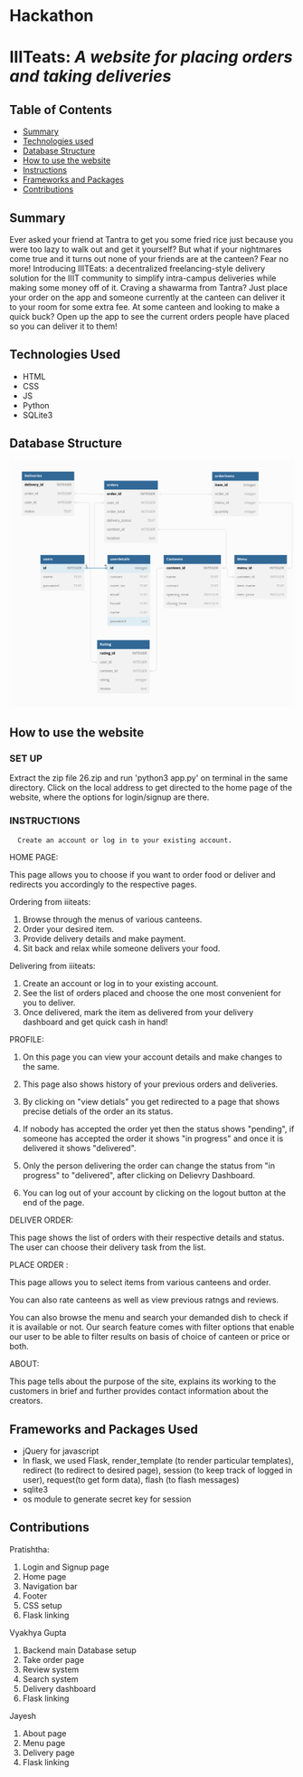 # Hackathon

# IIITeats: _A website for placing orders and taking deliveries_

## Table of Contents

- [Summary](#Summary)
- [Technologies used](#technologies-used)
- [Database Structure](#database-structure)
- [How to use the website](#How-to-use-the-website)
- [Instructions](#instructions)
- [Frameworks and Packages](#frameworks-and-packages)
- [Contributions](#contributions)

## Summary

Ever asked your friend at Tantra to get you some fried rice just because you were too lazy to walk out and get it yourself? But what if your nightmares come true and it turns out none of your friends are at the canteen? Fear no more! Introducing IIITEats: a decentralized freelancing-style delivery solution for the IIIT community to simplify intra-campus deliveries while making some money off of it. Craving a shawarma from Tantra? Just place your order on the app and someone currently at the canteen can deliver it to your room for some extra fee. At some canteen and looking to make a quick buck? Open up the app to see the current orders people have placed so you can deliver it to them!

## Technologies Used

- HTML
- CSS
- JS
- Python
- SQLite3

## Database Structure

![Screenshot](screenshot.png)

## How to use the website

### SET UP

Extract the zip file 26.zip and run 'python3 app.py' on terminal in the same directory. Click on the local address to get directed to the home page of the website, where the options for login/signup are there.

### INSTRUCTIONS

      Create an account or log in to your existing account.

HOME PAGE:

This page allows you to choose if you want to order food or deliver and redirects you accordingly to the respective pages.

Ordering from iiiteats:

1. Browse through the menus of various canteens.
2. Order your desired item.
3. Provide delivery details and make payment.
4. Sit back and relax while someone delivers your food.

Delivering from iiiteats:

1. Create an account or log in to your existing account.
2. See the list of orders placed and choose the one most convenient for you to deliver.
3. Once delivered, mark the item as delivered from your delivery dashboard and get quick cash in hand!

PROFILE:

1. On this page you can view your account details and make changes to the same.

2. This page also shows history of your previous orders and deliveries.

3. By clicking on "view detials" you get redirected to a page that shows precise detials of the order an its status.

4. If nobody has accepted the order yet then the status shows "pending", if someone has accepted the order it shows "in progress" and once it is delivered it shows "delivered".
5. Only the person delivering the order can change the status from "in progress" to "delivered", after clicking on Delievry Dashboard.
6. You can log out of your account by clicking on the logout button at the end of the page.

DELIVER ORDER:

This page shows the list of orders with their respective details and status. The user can choose their delivery task from the list.

PLACE ORDER :

This page allows you to select items from various canteens and order.

You can also rate canteens as well as view previous ratngs and reviews.

You can also browse the menu and search your demanded dish to check if it is available or not. Our search feature comes with filter options that enable our user to be able to filter results on basis of choice of canteen or price or both.

ABOUT:

This page tells about the purpose of the site, explains its working to the customers in brief and further provides contact information about the creators.

## Frameworks and Packages Used

- jQuery for javascript
- In flask, we used Flask, render_template (to render particular templates), redirect (to redirect to desired page), session (to keep track of logged in user), request(to get form data), flash (to flash messages)
- sqlite3
- os module to generate secret key for session

## Contributions

Pratishtha:

1. Login and Signup page
2. Home page
3. Navigation bar
4. Footer
5. CSS setup
6. Flask linking

Vyakhya Gupta

1. Backend main Database setup
2. Take order page
3. Review system
4. Search system
5. Delivery dashboard
6. Flask linking

Jayesh

1. About page
2. Menu page
3. Delivery page
4. Flask linking
